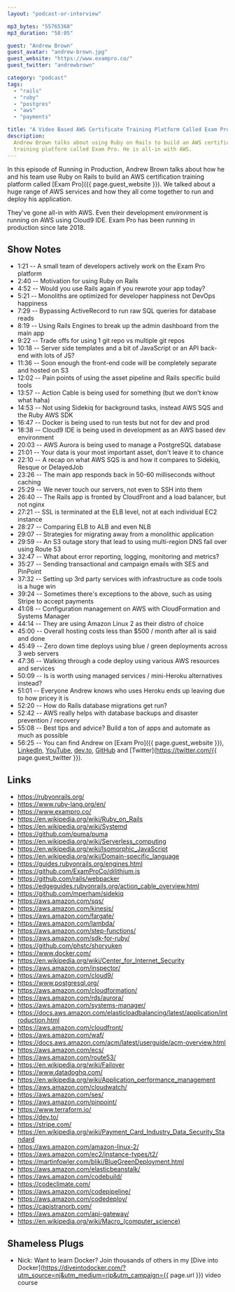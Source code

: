```yaml
---
layout: "podcast-or-interview"

mp3_bytes: "55765368"
mp3_duration: "58:05"

guest: "Andrew Brown"
guest_avatar: "andrew-brown.jpg"
guest_website: "https://www.exampro.co/"
guest_twitter: "andrewbrown"

category: "podcast"
tags:
  - "rails"
  - "ruby"
  - "postgres"
  - "aws"
  - "payments"

title: "A Video Based AWS Certificate Training Platform Called Exam Pro"
description:
  Andrew Brown talks about using Ruby on Rails to build an AWS certificate
  training platform called Exam Pro. He is all-in with AWS.
---
```


In this episode of Running in Production, Andrew Brown talks about how he and
his team use Ruby on Rails to build an AWS certification training platform
called [Exam Pro]({{ page.guest_website }}). We talked about a huge range of
AWS services and how they all come together to run and deploy his application.

They've gone all-in with AWS. Even their development environment is running on
AWS using Cloud9 IDE. Exam Pro has been running in production since late 2018.

## Show Notes

- 1:21 -- A small team of developers actively work on the Exam Pro platform
- 2:40 -- Motivation for using Ruby on Rails
- 4:52 -- Would you use Rails again if you rewrote your app today?
- 5:21 -- Monoliths are optimized for developer happiness not DevOps happiness
- 7:29 -- Bypassing ActiveRecord to run raw SQL queries for database reads
- 8:19 -- Using Rails Engines to break up the admin dashboard from the main app
- 9:22 -- Trade offs for using 1 git repo vs multiple git repos
- 10:18 -- Server side templates and a bit of JavaScript or an API back-end with lots of JS?
- 11:36 -- Soon enough the front-end code will be completely separate and hosted on S3
- 12:02 -- Pain points of using the asset pipeline and Rails specific build tools
- 13:57 -- Action Cable is being used for something (but we don't know what haha)
- 14:53 -- Not using Sidekiq for background tasks, instead AWS SQS and the Ruby AWS SDK
- 16:47 -- Docker is being used to run tests but not for dev and prod
- 18:38 -- Cloud9 IDE is being used in development as an AWS based dev environment
- 20:03 -- AWS Aurora is being used to manage a PostgreSQL database 
- 21:01 -- Your data is your most important asset, don't leave it to chance
- 22:10 -- A recap on what AWS SQS is and how it compares to Sidekiq, Resque or DelayedJob
- 23:26 -- The main app responds back in 50-60 milliseconds without caching
- 25:29 -- We never touch our servers, not even to SSH into them
- 26:40 -- The Rails app is fronted by CloudFront and a load balancer, but not nginx
- 27:21 -- SSL is terminated at the ELB level, not at each individual EC2 instance
- 28:27 -- Comparing ELB to ALB and even NLB
- 29:07 -- Strategies for migrating away from a monolithic application
- 29:59 -- An S3 outage story that lead to using multi-region DNS fail over using Route 53
- 32:47 -- What about error reporting, logging, monitoring and metrics?
- 35:27 -- Sending transactional and campaign emails with SES and PinPoint
- 37:32 -- Setting up 3rd party services with infrastructure as code tools is a huge win
- 39:24 -- Sometimes there's exceptions to the above, such as using Stripe to accept payments
- 41:08 -- Configuration management on AWS with CloudFormation and Systems Manager
- 44:14 -- They are using Amazon Linux 2 as their distro of choice
- 45:00 -- Overall hosting costs less than $500 / month after all is said and done
- 45:49 -- Zero down time deploys using blue / green deployments across 3 web servers
- 47:36 -- Walking through a code deploy using various AWS resources and services
- 50:09 -- Is is worth using managed services / mini-Heroku alternatives instead?
- 51:01 -- Everyone Andrew knows who uses Heroku ends up leaving due to how pricey it is
- 52:20 -- How do Rails database migrations get run?
- 52:42 -- AWS really helps with database backups and disaster prevention / recovery
- 55:08 -- Best tips and advice? Build a ton of apps and automate as much as possible
- 56:25 -- You can find Andrew on [Exam Pro]({{ page.guest_website }}),
    [LinkedIn](https://www.linkedin.com/in/andrew-wc-brown/),
    [YouTube](https://www.youtube.com/ExamProChannel),
    [dev.to](https://dev.to/andrewbrown),
    [GitHub](https://github.com/omenking) and
    [Twitter](https://twitter.com/{{ page.guest_twitter }}).

## Links

- <https://rubyonrails.org/>
- <https://www.ruby-lang.org/en/>
- <https://www.exampro.co/>
- <https://en.wikipedia.org/wiki/Ruby_on_Rails>
- <https://en.wikipedia.org/wiki/Systemd>
- <https://github.com/puma/puma>
- <https://en.wikipedia.org/wiki/Serverless_computing>
- <https://en.wikipedia.org/wiki/Isomorphic_JavaScript>
- <https://en.wikipedia.org/wiki/Domain-specific_language>
- <https://guides.rubyonrails.org/engines.html>
- <https://github.com/ExamProCo/dilithium.js>
- <https://github.com/rails/webpacker>
- <https://edgeguides.rubyonrails.org/action_cable_overview.html>
- <https://github.com/mperham/sidekiq>
- <https://aws.amazon.com/sqs/>
- <https://aws.amazon.com/kinesis/>
- <https://aws.amazon.com/fargate/>
- <https://aws.amazon.com/lambda/>
- <https://aws.amazon.com/step-functions/>
- <https://aws.amazon.com/sdk-for-ruby/>
- <https://github.com/phstc/shoryuken>
- <https://www.docker.com/>
- <https://en.wikipedia.org/wiki/Center_for_Internet_Security>
- <https://aws.amazon.com/inspector/>
- <https://aws.amazon.com/cloud9/>
- <https://www.postgresql.org/>
- <https://aws.amazon.com/cloudformation/>
- <https://aws.amazon.com/rds/aurora/>
- <https://aws.amazon.com/systems-manager/>
- <https://docs.aws.amazon.com/elasticloadbalancing/latest/application/introduction.html>
- <https://aws.amazon.com/cloudfront/>
- <https://aws.amazon.com/waf/>
- <https://docs.aws.amazon.com/acm/latest/userguide/acm-overview.html>
- <https://aws.amazon.com/ecs/>
- <https://aws.amazon.com/route53/>
- <https://en.wikipedia.org/wiki/Failover>
- <https://www.datadoghq.com/>
- <https://en.wikipedia.org/wiki/Application_performance_management>
- <https://aws.amazon.com/cloudwatch/>
- <https://aws.amazon.com/ses/>
- <https://aws.amazon.com/pinpoint/>
- <https://www.terraform.io/>
- <https://dev.to/>
- <https://stripe.com/>
- <https://en.wikipedia.org/wiki/Payment_Card_Industry_Data_Security_Standard>
- <https://aws.amazon.com/amazon-linux-2/>
- <https://aws.amazon.com/ec2/instance-types/t2/>
- <https://martinfowler.com/bliki/BlueGreenDeployment.html>
- <https://aws.amazon.com/elasticbeanstalk/>
- <https://aws.amazon.com/codebuild/>
- <https://codeclimate.com/>
- <https://aws.amazon.com/codepipeline/>
- <https://aws.amazon.com/codedeploy/>
- <https://capistranorb.com/>
- <https://aws.amazon.com/api-gateway/>
- <https://en.wikipedia.org/wiki/Macro_(computer_science)>

## Shameless Plugs

- Nick: Want to learn Docker? Join thousands of others in my
  [Dive into Docker](https://diveintodocker.com/?utm_source=nj&utm_medium=rip&utm_campaign={{ page.url }})
  video course
